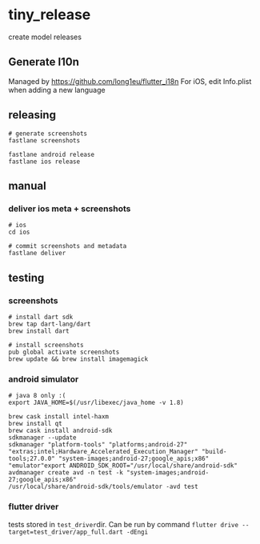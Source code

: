 # tiny_release

create model releases

## Generate l10n
Managed by https://github.com/long1eu/flutter_i18n
For iOS, edit Info.plist when adding a new language

## releasing
```
# generate screenshots
fastlane screenshots

fastlane android release
fastlane ios release
```

## manual
### deliver ios meta + screenshots
```
# ios
cd ios

# commit screenshots and metadata
fastlane deliver

```

## testing
### screenshots
```
# install dart sdk
brew tap dart-lang/dart
brew install dart

# install screenshots
pub global activate screenshots
brew update && brew install imagemagick

```

### android simulator
```
# java 8 only :(
export JAVA_HOME=$(/usr/libexec/java_home -v 1.8) 

brew cask install intel-haxm
brew install qt
brew cask install android-sdk
sdkmanager --update
sdkmanager "platform-tools" "platforms;android-27" "extras;intel;Hardware_Accelerated_Execution_Manager" "build-tools;27.0.0" "system-images;android-27;google_apis;x86" "emulator"export ANDROID_SDK_ROOT="/usr/local/share/android-sdk"
avdmanager create avd -n test -k "system-images;android-27;google_apis;x86"
/usr/local/share/android-sdk/tools/emulator -avd test

```

### flutter driver
tests stored in `test_driver`dir. Can be run by command `flutter drive --target=test_driver/app_full.dart -dEngi`